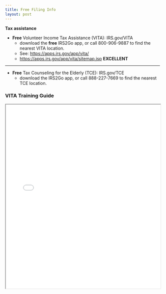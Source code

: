 ```yaml
---
title: Free Filing Info
layout: post
---
```


**Tax assistance**

- **Free** Volunteer Income Tax Assistance (VITA): IRS.gov/VITA  
   - download the **free** IRS2Go app, or call 800-906-9887 to find the nearest VITA location.
   - See: https://apps.irs.gov/app/vita/
   - https://apps.irs.gov/app/vita/sitemap.jsp **EXCELLENT**

<hr class-"red">

-  **Free** Tax Counseling for the Elderly (TCE): IRS.gov/TCE  
   - download the IRS2Go app, or call 888-227-7669 to find the nearest TCE location.

### VITA Training Guide

<div class="pdf-container">
    <iframe src="/assets/pdfs/p4491.pdf" height="600" width="100%" allowFullScreen="true">
    </iframe>
</div>
